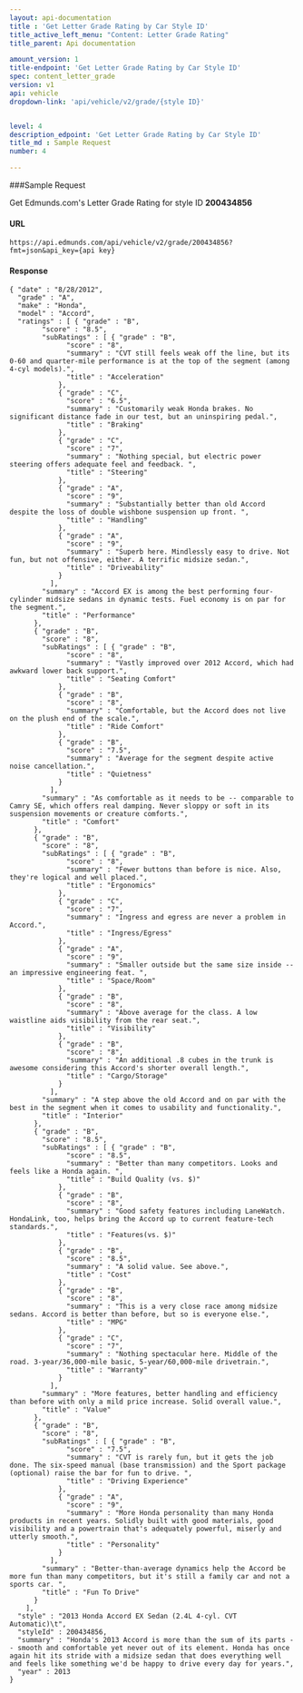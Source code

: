 ```yaml
---
layout: api-documentation
title : 'Get Letter Grade Rating by Car Style ID'
title_active_left_menu: "Content: Letter Grade Rating"
title_parent: Api documentation

amount_version: 1
title-endpoint: 'Get Letter Grade Rating by Car Style ID'
spec: content_letter_grade
version: v1
api: vehicle
dropdown-link: 'api/vehicle/v2/grade/{style ID}'


level: 4
description_edpoint: 'Get Letter Grade Rating by Car Style ID'
title_md : Sample Request
number: 4

---
```


###Sample Request

Get Edmunds.com's Letter Grade Rating for style ID **200434856**

#### URL

	https://api.edmunds.com/api/vehicle/v2/grade/200434856?fmt=json&api_key={api key}
	
#### Response
	
	{ "date" : "8/28/2012",
	  "grade" : "A",
	  "make" : "Honda",
	  "model" : "Accord",
	  "ratings" : [ { "grade" : "B",
	        "score" : "8.5",
	        "subRatings" : [ { "grade" : "B",
	              "score" : "8",
	              "summary" : "CVT still feels weak off the line, but its 0-60 and quarter-mile performance is at the top of the segment (among 4-cyl models).",
	              "title" : "Acceleration"
	            },
	            { "grade" : "C",
	              "score" : "6.5",
	              "summary" : "Customarily weak Honda brakes. No significant distance fade in our test, but an uninspiring pedal.",
	              "title" : "Braking"
	            },
	            { "grade" : "C",
	              "score" : "7",
	              "summary" : "Nothing special, but electric power steering offers adequate feel and feedback. ",
	              "title" : "Steering"
	            },
	            { "grade" : "A",
	              "score" : "9",
	              "summary" : "Substantially better than old Accord despite the loss of double wishbone suspension up front. ",
	              "title" : "Handling"
	            },
	            { "grade" : "A",
	              "score" : "9",
	              "summary" : "Superb here. Mindlessly easy to drive. Not fun, but not offensive, either. A terrific midsize sedan.",
	              "title" : "Driveability"
	            }
	          ],
	        "summary" : "Accord EX is among the best performing four-cylinder midsize sedans in dynamic tests. Fuel economy is on par for the segment.",
	        "title" : "Performance"
	      },
	      { "grade" : "B",
	        "score" : "8",
	        "subRatings" : [ { "grade" : "B",
	              "score" : "8",
	              "summary" : "Vastly improved over 2012 Accord, which had awkward lower back support.",
	              "title" : "Seating Comfort"
	            },
	            { "grade" : "B",
	              "score" : "8",
	              "summary" : "Comfortable, but the Accord does not live on the plush end of the scale.",
	              "title" : "Ride Comfort"
	            },
	            { "grade" : "B",
	              "score" : "7.5",
	              "summary" : "Average for the segment despite active noise cancellation.",
	              "title" : "Quietness"
	            }
	          ],
	        "summary" : "As comfortable as it needs to be -- comparable to Camry SE, which offers real damping. Never sloppy or soft in its suspension movements or creature comforts.",
	        "title" : "Comfort"
	      },
	      { "grade" : "B",
	        "score" : "8",
	        "subRatings" : [ { "grade" : "B",
	              "score" : "8",
	              "summary" : "Fewer buttons than before is nice. Also, they're logical and well placed.",
	              "title" : "Ergonomics"
	            },
	            { "grade" : "C",
	              "score" : "7",
	              "summary" : "Ingress and egress are never a problem in Accord.",
	              "title" : "Ingress/Egress"
	            },
	            { "grade" : "A",
	              "score" : "9",
	              "summary" : "Smaller outside but the same size inside -- an impressive engineering feat. ",
	              "title" : "Space/Room"
	            },
	            { "grade" : "B",
	              "score" : "8",
	              "summary" : "Above average for the class. A low waistline aids visibility from the rear seat.",
	              "title" : "Visibility"
	            },
	            { "grade" : "B",
	              "score" : "8",
	              "summary" : "An additional .8 cubes in the trunk is awesome considering this Accord's shorter overall length.",
	              "title" : "Cargo/Storage"
	            }
	          ],
	        "summary" : "A step above the old Accord and on par with the best in the segment when it comes to usability and functionality.",
	        "title" : "Interior"
	      },
	      { "grade" : "B",
	        "score" : "8.5",
	        "subRatings" : [ { "grade" : "B",
	              "score" : "8.5",
	              "summary" : "Better than many competitors. Looks and feels like a Honda again. ",
	              "title" : "Build Quality (vs. $)"
	            },
	            { "grade" : "B",
	              "score" : "8",
	              "summary" : "Good safety features including LaneWatch. HondaLink, too, helps bring the Accord up to current feature-tech standards.",
	              "title" : "Features(vs. $)"
	            },
	            { "grade" : "B",
	              "score" : "8.5",
	              "summary" : "A solid value. See above.",
	              "title" : "Cost"
	            },
	            { "grade" : "B",
	              "score" : "8",
	              "summary" : "This is a very close race among midsize sedans. Accord is better than before, but so is everyone else.",
	              "title" : "MPG"
	            },
	            { "grade" : "C",
	              "score" : "7",
	              "summary" : "Nothing spectacular here. Middle of the road. 3-year/36,000-mile basic, 5-year/60,000-mile drivetrain.",
	              "title" : "Warranty"
	            }
	          ],
	        "summary" : "More features, better handling and efficiency than before with only a mild price increase. Solid overall value.",
	        "title" : "Value"
	      },
	      { "grade" : "B",
	        "score" : "8",
	        "subRatings" : [ { "grade" : "B",
	              "score" : "7.5",
	              "summary" : "CVT is rarely fun, but it gets the job done. The six-speed manual (base transmission) and the Sport package (optional) raise the bar for fun to drive. ",
	              "title" : "Driving Experience"
	            },
	            { "grade" : "A",
	              "score" : "9",
	              "summary" : "More Honda personality than many Honda products in recent years. Solidly built with good materials, good visibility and a powertrain that's adequately powerful, miserly and utterly smooth.",
	              "title" : "Personality"
	            }
	          ],
	        "summary" : "Better-than-average dynamics help the Accord be more fun than many competitors, but it's still a family car and not a sports car. ",
	        "title" : "Fun To Drive"
	      }
	    ],
	  "style" : "2013 Honda Accord EX Sedan (2.4L 4-cyl. CVT Automatic)\t",
	  "styleId" : 200434856,
	  "summary" : "Honda's 2013 Accord is more than the sum of its parts -- smooth and comfortable yet never out of its element. Honda has once again hit its stride with a midsize sedan that does everything well and feels like something we'd be happy to drive every day for years.",
	  "year" : 2013
	}